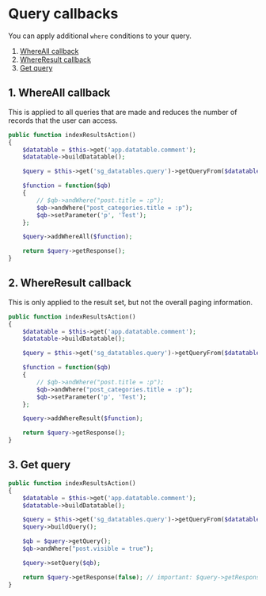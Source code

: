 # Query callbacks

You can apply additional `where` conditions to your query.

1. [WhereAll callback](#1-whereall-callback)
2. [WhereResult callback](#2-whereresult-callback)
3. [Get query](#3-get-query)

## 1. WhereAll callback

This is applied to all queries that are made and reduces the number of records that the user can access. 

```php
public function indexResultsAction()
{
    $datatable = $this->get('app.datatable.comment');
    $datatable->buildDatatable();

    $query = $this->get('sg_datatables.query')->getQueryFrom($datatable);

    $function = function($qb)
    {
        // $qb->andWhere("post.title = :p");
        $qb->andWhere("post_categories.title = :p");
        $qb->setParameter('p', 'Test');
    };

    $query->addWhereAll($function);

    return $query->getResponse();
}
```

## 2. WhereResult callback

This is only applied to the result set, but not the overall paging information.

```php
public function indexResultsAction()
{
    $datatable = $this->get('app.datatable.comment');
    $datatable->buildDatatable();

    $query = $this->get('sg_datatables.query')->getQueryFrom($datatable);

    $function = function($qb)
    {
        // $qb->andWhere("post.title = :p");
        $qb->andWhere("post_categories.title = :p");
        $qb->setParameter('p', 'Test');
    };

    $query->addWhereResult($function);

    return $query->getResponse();
}
```

## 3. Get query

```php
public function indexResultsAction()
{
    $datatable = $this->get('app.datatable.comment');
    $datatable->buildDatatable();

    $query = $this->get('sg_datatables.query')->getQueryFrom($datatable);
    $query->buildQuery();

    $qb = $query->getQuery();
    $qb->andWhere("post.visible = true");

    $query->setQuery($qb);

    return $query->getResponse(false); // important: $query->getResponse(false) instead $query->getResponse()
}
```
